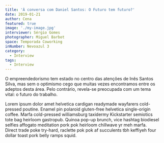 ```yaml
---
title: 'À conversa com Daniel Santos: O Futuro tem futuro?'
date: 2019-01-21
author: Cena
featured: true
image: './my-image.jpg'
interviewer: Sérgio Gomes
photographer: Miguel Barbot
space: Temporada Coworking
inNumber: Nevoazul 3
category:
  - Interview
tags:
  - Interview
---
```


O empreendedorismo tem estado no centro das atenções de Inês Santos Silva, mas sem o optimismo cego que muitas vezes encontramos entre os adeptos desta área. Pelo contrário, revela-se preocupada com um tema vital: o futuro do trabalho.

Lorem ipsum dolor amet helvetica cardigan readymade wayfarers cold-pressed poutine. Enamel pin polaroid gluten-free helvetica single-origin coffee. Marfa cold-pressed williamsburg taxidermy Kickstarter semiotics tote bag heirloom gastropub. Quinoa pop-up brunch, vice hashtag biodiesel selfies affogato meditation pork pok heirloom chillwave yr meh marfa. Direct trade poke try-hard, raclette pok pok af succulents tbh keffiyeh four dollar toast pork belly ramps squid.

